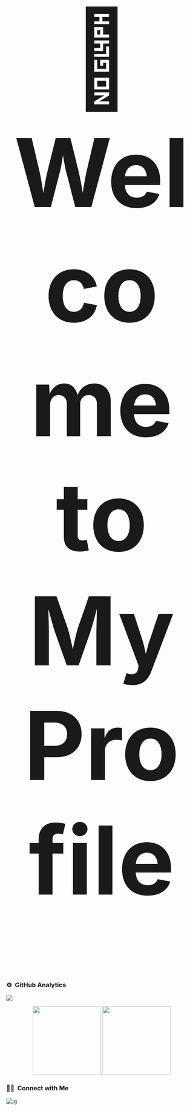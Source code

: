 <h1 align="center" style="font-size:250px">👋 Welcome to My Profile</h1>


##
### ⚙️ &nbsp;GitHub Analytics

![](https://komarev.com/ghpvc/?username=yudha-web&color=447ff7&label=Visitor+count)

<p align="center" class="d-flex justify-content-center align-items-center">
  <a href="https://github.com/yudha-web">
  <img height="180em" src="https://github-readme-stats-eight-theta.vercel.app/api?username=Nandaxy&show_icons=true&theme=omni&include_all_commits=true&count_private=true"/>
  <img height="180em" src="https://github-readme-stats-eight-theta.vercel.app/api/top-langs/?username=yudha-web&layout=compact&langs_count=8&theme=omni"/>
  </a>
</p>

### 🤝🏻 &nbsp;Connect with Me

<a href="https://www.instagram.com/isal_yud"><img src="https://img.shields.io/badge/-@nandaaa_79-%23E4405F?style=flat-square&logo=instagram&logoColor=white" alt="ig"/> </a>

<!--
**yudha-web/yudha-web** is a ✨ _special_ ✨ repository because its `README.md` (this file) appears on your GitHub profile.

Here are some ideas to get you started:

- 🔭 I’m currently working on ...
- 🌱 I’m currently learning ...
- 👯 I’m looking to collaborate on ...
- 🤔 I’m looking for help with ...
- 💬 Ask me about ...
- 📫 How to reach me: ...
- 😄 Pronouns: ...
- ⚡ Fun fact: ...
-->
